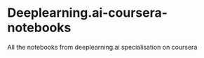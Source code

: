 # Deeplearning.ai-coursera-notebooks
 All the notebooks from deeplearning.ai specialisation on coursera
